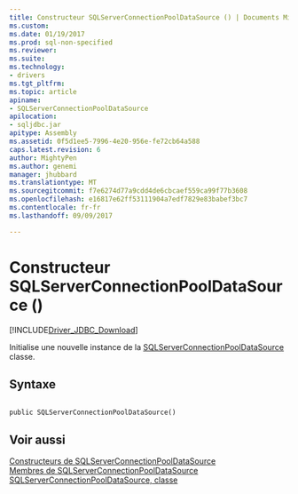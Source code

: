 ```yaml
---
title: Constructeur SQLServerConnectionPoolDataSource () | Documents Microsoft
ms.custom: 
ms.date: 01/19/2017
ms.prod: sql-non-specified
ms.reviewer: 
ms.suite: 
ms.technology:
- drivers
ms.tgt_pltfrm: 
ms.topic: article
apiname:
- SQLServerConnectionPoolDataSource
apilocation:
- sqljdbc.jar
apitype: Assembly
ms.assetid: 0f5d1ee5-7996-4e20-956e-fe72cb64a588
caps.latest.revision: 6
author: MightyPen
ms.author: genemi
manager: jhubbard
ms.translationtype: MT
ms.sourcegitcommit: f7e6274d77a9cdd4de6cbcaef559ca99f77b3608
ms.openlocfilehash: e16817e62ff53111904a7edf7829e83babef3bc7
ms.contentlocale: fr-fr
ms.lasthandoff: 09/09/2017

---
```

# <a name="sqlserverconnectionpooldatasource-constructor-"></a>Constructeur SQLServerConnectionPoolDataSource ()
[!INCLUDE[Driver_JDBC_Download](../../../includes/driver_jdbc_download.md)]

  Initialise une nouvelle instance de la [SQLServerConnectionPoolDataSource](../../../connect/jdbc/reference/sqlserverconnectionpooldatasource-class.md) classe.  
  
## <a name="syntax"></a>Syntaxe  
  
```  
  
public SQLServerConnectionPoolDataSource()  
```  
  
## <a name="see-also"></a>Voir aussi  
 [Constructeurs de SQLServerConnectionPoolDataSource](../../../connect/jdbc/reference/sqlserverconnectionpooldatasource-constructors.md)   
 [Membres de SQLServerConnectionPoolDataSource](../../../connect/jdbc/reference/sqlserverconnectionpooldatasource-members.md)   
 [SQLServerConnectionPoolDataSource, classe](../../../connect/jdbc/reference/sqlserverconnectionpooldatasource-class.md)  
  
  

